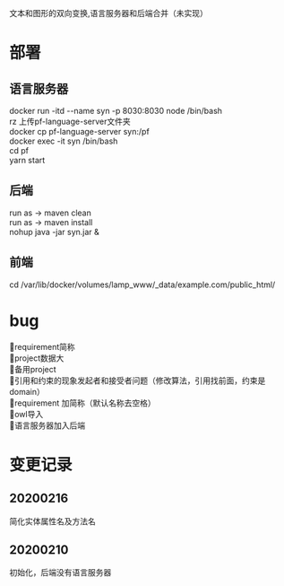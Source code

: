文本和图形的双向变换,语言服务器和后端合并（未实现）   

# 部署  
## 语言服务器  
docker run -itd --name syn -p 8030:8030 node /bin/bash  
rz 上传pf-language-server文件夹  
docker cp pf-language-server syn:/pf  
docker exec -it syn /bin/bash  
cd pf  
yarn start  
## 后端  
run as -> maven clean  
run as -> maven install  
nohup java -jar syn.jar &  
## 前端  
cd /var/lib/docker/volumes/lamp_www/_data/example.com/public_html/

# bug
🔲requirement简称  
🔲project数据大  
🔲备用project  
🔲引用和约束的现象发起者和接受者问题（修改算法，引用找前面，约束是domain）  
🔲requirement 加简称（默认名称去空格）  
🔲owl导入  
🔲语言服务器加入后端  

# 变更记录
## 20200216
简化实体属性名及方法名
## 20200210
初始化，后端没有语言服务器